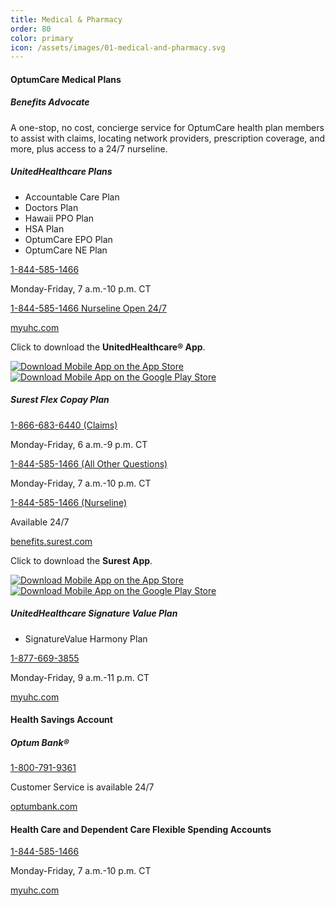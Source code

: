 ```yaml
---
title: Medical & Pharmacy
order: 80
color: primary
icon: /assets/images/01-medical-and-pharmacy.svg
---
```


#### OptumCare Medical Plans

##### Benefits Advocate

A one-stop, no cost, concierge service for OptumCare health plan members to assist with claims, locating network providers, prescription coverage, and more, plus access to a 24/7 nurseline.

##### UnitedHealthcare Plans

- Accountable Care Plan
- Doctors Plan
- Hawaii PPO Plan
- HSA Plan
- OptumCare EPO Plan
- OptumCare NE Plan

[1-844-585-1466](tel://+1-844-585-1466 "1-844-585-1466")

Monday-Friday, 7 a.m.-10 p.m. CT

[1-844-585-1466 Nurseline Open 24/7](tel://+1-844-585-1466 "1-844-585-1466")

[myuhc.com](https://member.uhc.com/myuhc "myuhc.com in a new tab")

Click to download the **UnitedHealthcare® App**.

<a class="app-badge" href="https://apps.apple.com/us/app/unitedhealthcare/id1348316600">![Download Mobile App on the App Store](/assets/images/apple-store-badge.svg)</a>
<a class="app-badge" href="https://play.google.com/store/apps/details?id=com.mobile.uhc">![Download Mobile App on the Google Play Store](/assets/images/google-play-badge.svg)</a>

##### Surest Flex Copay Plan

[1-866-683-6440 (Claims)](tel://+1-866-683-6440 "1-866-683-6440")

Monday-Friday, 6 a.m.-9 p.m. CT

[1-844-585-1466 (All Other Questions)](tel://+1-844-585-1466 "1-844-585-1466")

Monday-Friday, 7 a.m.-10 p.m. CT

[1-844-585-1466 (Nurseline)](tel://+1-844-585-1466 "1-844-585-1466")

Available 24/7

[benefits.surest.com](https://benefits.surest.com/default/login?returnPath= "benefits.surest.com in a new tab")

<!-- [join.surest.com/uhg (Not Yet Enrolled)](https://join.surest.com/uhg/access-login "join.surest.com/uhg in a new tab") -->

Click to download the **Surest App**.

<a class="app-badge" href="https://apps.apple.com/us/app/surest/id1283152937">![Download Mobile App on the App Store](/assets/images/apple-store-badge.svg)</a>
<a class="app-badge" href="https://play.google.com/store/apps/details?id=com.yourbind.bindapp">![Download Mobile App on the Google Play Store](/assets/images/google-play-badge.svg)</a>

##### UnitedHealthcare Signature Value Plan

- SignatureValue Harmony Plan

[1-877-669-3855](tel://+1-877-669-3855 "1-877-669-3855")

Monday-Friday, 9 a.m.-11 p.m. CT

[myuhc.com](https://member.uhc.com/myuhc "myuhc.com in a new tab")

#### Health Savings Account

##### Optum Bank®

[1-800-791-9361](tel://+1-800-791-9361 "1-800-791-9361")

Customer Service is available 24/7

[optumbank.com](https://www.optumbank.com/ "optumbank.com in a new tab")

#### Health Care and Dependent Care Flexible Spending Accounts

[1-844-585-1466](tel://+1-844-585-1466 "1-844-585-1466")

Monday-Friday, 7 a.m.-10 p.m. CT

[myuhc.com](https://member.uhc.com/myuhc "myuhc.com in a new tab")
